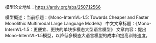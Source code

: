 模型论文地址：https://arxiv.org/abs/2507.12566

模型概述：当前标题：《Mono-InternVL-1.5: Towards Cheaper and Faster Monolithic Multimodal Large Language Models》
中文文章标题：《Mono-InternVL-1.5：更便宜、更快的单块多模态大型语言模型》
文章内容：提出Mono-InternVL-1.5模型，以降低多模态大语言模型的成本和提高训练速度。
